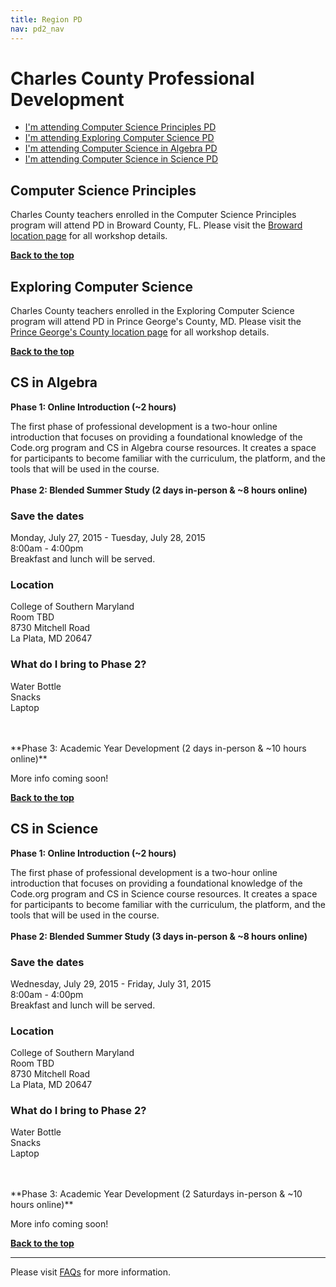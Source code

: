 ```yaml
---
title: Region PD
nav: pd2_nav
---
```

<a id="top"></a>

# Charles County Professional Development

- [I'm attending Computer Science Principles PD](#csp)
- [I'm attending Exploring Computer Science PD](#ecs)
- [I'm attending Computer Science in Algebra PD](#algebra)
- [I'm attending Computer Science in Science PD](#science)

<a id="csp"></a>
## Computer Science Principles

Charles County teachers enrolled in the Computer Science Principles program will attend PD in Broward County, FL. Please visit the [Broward location page](/educate/pd/15-16/broward) for all  workshop details. 

[**Back to the top**](#top)

<a id="ecs"></a>

## Exploring Computer Science

Charles County teachers enrolled in the Exploring Computer Science program will attend PD in Prince George's County, MD. Please visit the [Prince George's County location page](/educate/pd/15-16/pg) for all  workshop details. 


[**Back to the top**](#top)


<a id="algebra"></a>

## CS in Algebra

**Phase 1: Online Introduction (~2 hours)**

The first phase of professional development is a two-hour online introduction that focuses on providing a foundational knowledge of the Code.org program and CS in Algebra course resources. It creates a space for participants to become familiar with the curriculum, the platform, and the tools that will be used in the course.
</br>
</br>
**Phase 2: Blended Summer Study (2 days in-person & ~8 hours online)**

### Save the dates

Monday, July 27, 2015 - Tuesday, July 28, 2015
<br/>
8:00am - 4:00pm
<br />
Breakfast and lunch will be served.

### Location

College of Southern Maryland
<br />
Room TBD
<br />
8730 Mitchell Road
<br />
La Plata, MD 20647

### What do I bring to Phase 2?

Water Bottle
<br />
Snacks
<br />
Laptop

</br>
</br>
**Phase 3: Academic Year Development (2 days in-person & ~10 hours online)**

More info coming soon!

[**Back to the top**](#top)

<a id="science"></a>

## CS in Science

**Phase 1: Online Introduction (~2 hours)**

The first phase of professional development is a two-hour online introduction that focuses on providing a foundational knowledge of the Code.org program and CS in Science course resources. It creates a space for participants to become familiar with the curriculum, the platform, and the tools that will be used in the course.
</br>
</br>
**Phase 2: Blended Summer Study (3 days in-person & ~8 hours online)**

### Save the dates

Wednesday, July 29, 2015 - Friday, July 31, 2015
<br/>
8:00am - 4:00pm
<br />
Breakfast and lunch will be served. 

### Location

College of Southern Maryland
<br />
Room TBD
<br />
8730 Mitchell Road
<br />
La Plata, MD 20647

### What do I bring to Phase 2?

Water Bottle
<br />
Snacks
<br />
Laptop

</br>
</br>
**Phase 3: Academic Year Development (2 Saturdays in-person & ~10 hours online)**

More info coming soon!


[**Back to the top**](#top)

----------
Please visit [FAQs](/educate/pd/15-16/faq) for more information.

<br />
<br />